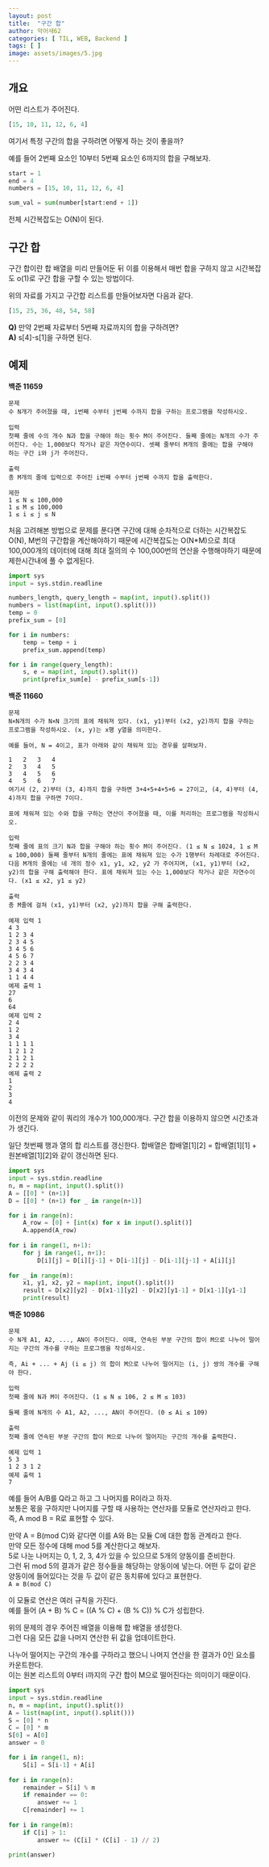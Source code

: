 ```yaml
---
layout: post
title:  "구간 합"
author: 악어새62
categories: [ TIL, WEB, Backend ]
tags: [ ]
image: assets/images/5.jpg
---
```

## 개요

어떤 리스트가 주어진다.  
```py
[15, 10, 11, 12, 6, 4]
```
여기서 특정 구간의 합을 구하려면 어떻게 하는 것이 좋을까?

예를 들어 2번째 요소인 10부터 5번째 요소인 6까지의 합을 구해보자.
```py
start = 1
end = 4
numbers = [15, 10, 11, 12, 6, 4]

sum_val = sum(number[start:end + 1])
```
전체 시간복잡도는 O(N)이 된다.

## 구간 합

구간 합이란 합 배열을 미리 만들어둔 뒤 이를 이용해서 매번 합을 구하지 않고 시간복잡도 o(1)로 구간 합을 구할 수 있는 방법이다.

위의 자료를 가지고 구간합 리스트를 만들어보자면 다음과 같다.
```py
[15, 25, 36, 48, 54, 58]
```
**Q)** 만약 2번째 자료부터 5번째 자료까지의 합을 구하려면?  
**A)** s[4]-s[1]을 구하면 된다.

## 예제

**백준 11659**
```
문제
수 N개가 주어졌을 때, i번째 수부터 j번째 수까지 합을 구하는 프로그램을 작성하시오.

입력
첫째 줄에 수의 개수 N과 합을 구해야 하는 횟수 M이 주어진다. 둘째 줄에는 N개의 수가 주어진다. 수는 1,000보다 작거나 같은 자연수이다. 셋째 줄부터 M개의 줄에는 합을 구해야 하는 구간 i와 j가 주어진다.

출력
총 M개의 줄에 입력으로 주어진 i번째 수부터 j번째 수까지 합을 출력한다.

제한
1 ≤ N ≤ 100,000
1 ≤ M ≤ 100,000
1 ≤ i ≤ j ≤ N
```

처음 고려해본 방법으로 문제를 푼다면 구간에 대해 순차적으로 더하는 시간복잡도 O(N), M번의 구간합을 계산해야하기 때문에 시간복잡도는 O(N*M)으로
최대 100,000개의 데이터에 대해 최대 질의의 수 100,000번의 연산을 수행해야하기 때문에 제한시간내에 풀 수 없게된다.

```py
import sys
input = sys.stdin.readline

numbers_length, query_length = map(int, input().split())
numbers = list(map(int, input().split()))
temp = 0
prefix_sum = [0]

for i in numbers:
    temp = temp + i
    prefix_sum.append(temp)

for i in range(query_length):
    s, e = map(int, input().split())
    print(prefix_sum[e] - prefix_sum[s-1])

```

**백준 11660**

```
문제
N×N개의 수가 N×N 크기의 표에 채워져 있다. (x1, y1)부터 (x2, y2)까지 합을 구하는 프로그램을 작성하시오. (x, y)는 x행 y열을 의미한다.

예를 들어, N = 4이고, 표가 아래와 같이 채워져 있는 경우를 살펴보자.

1	2	3	4
2	3	4	5
3	4	5	6
4	5	6	7
여기서 (2, 2)부터 (3, 4)까지 합을 구하면 3+4+5+4+5+6 = 27이고, (4, 4)부터 (4, 4)까지 합을 구하면 7이다.

표에 채워져 있는 수와 합을 구하는 연산이 주어졌을 때, 이를 처리하는 프로그램을 작성하시오.

입력
첫째 줄에 표의 크기 N과 합을 구해야 하는 횟수 M이 주어진다. (1 ≤ N ≤ 1024, 1 ≤ M ≤ 100,000) 둘째 줄부터 N개의 줄에는 표에 채워져 있는 수가 1행부터 차례대로 주어진다. 다음 M개의 줄에는 네 개의 정수 x1, y1, x2, y2 가 주어지며, (x1, y1)부터 (x2, y2)의 합을 구해 출력해야 한다. 표에 채워져 있는 수는 1,000보다 작거나 같은 자연수이다. (x1 ≤ x2, y1 ≤ y2)

출력
총 M줄에 걸쳐 (x1, y1)부터 (x2, y2)까지 합을 구해 출력한다.

예제 입력 1 
4 3
1 2 3 4
2 3 4 5
3 4 5 6
4 5 6 7
2 2 3 4
3 4 3 4
1 1 4 4
예제 출력 1 
27
6
64
예제 입력 2 
2 4
1 2
3 4
1 1 1 1
1 2 1 2
2 1 2 1
2 2 2 2
예제 출력 2 
1
2
3
4
```

이전의 문제와 같이 쿼리의 개수가 100,000개다. 구간 합을 이용하지 않으면 시간초과가 생긴다.

일단 첫번째 행과 열의 합 리스트를 갱신한다. 
합배열은 합배열[1][2] = 합배열[1][1] + 원본배열[1][2]와 같이 갱신하면 된다.
```py
import sys
input = sys.stdin.readline
n, m = map(int, input().split())
A = [[0] * (n+1)]
D = [[0] * (n+1) for _ in range(n+1)]

for i in range(n):
    A_row = [0] + [int(x) for x in input().split()]
    A.append(A_row)
    
for i in range(1, n+1):
    for j in range(1, n+1):
        D[i][j] = D[i][j-1] + D[i-1][j] - D[i-1][j-1] + A[i][j]
        
for _ in range(m):
    x1, y1, x2, y2 = map(int, input().split())
    result = D[x2][y2] - D[x1-1][y2] - D[x2][y1-1] + D[x1-1][y1-1]
    print(result)
```

**백준 10986**
```
문제
수 N개 A1, A2, ..., AN이 주어진다. 이때, 연속된 부분 구간의 합이 M으로 나누어 떨어지는 구간의 개수를 구하는 프로그램을 작성하시오.

즉, Ai + ... + Aj (i ≤ j) 의 합이 M으로 나누어 떨어지는 (i, j) 쌍의 개수를 구해야 한다.

입력
첫째 줄에 N과 M이 주어진다. (1 ≤ N ≤ 106, 2 ≤ M ≤ 103)

둘째 줄에 N개의 수 A1, A2, ..., AN이 주어진다. (0 ≤ Ai ≤ 109)

출력
첫째 줄에 연속된 부분 구간의 합이 M으로 나누어 떨어지는 구간의 개수를 출력한다.

예제 입력 1 
5 3
1 2 3 1 2
예제 출력 1 
7
```

예를 들어 A/B를 Q라고 하고 그 나머지를 R이라고 하자.  
보통은 몫을 구하지만 나머지를 구할 때 사용하는 연산자를 모듈로 연산자라고 한다.  
즉, A mod B = R로 표현할 수 있다.

만약 A = B(mod C)와 같다면 이를 A와 B는 모듈 C에 대한 합동 관계라고 한다.  
만약 모든 정수에 대해 mod 5를 계산한다고 해보자.  
5로 나눈 나머지는 0, 1, 2, 3, 4가 있을 수 있으므로 5개의 양동이를 준비한다.  
그런 뒤 mod 5의 결과가 같은 정수들을 해당하는 양동이에 넣는다.
어떤 두 값이 같은 양동이에 들어있다는 것을 두 값이 같은 동치류에 있다고 표현한다.  
`A ≡ B(mod C)`  

이 모듈로 연산은 여러 규칙을 가진다.  
예를 들어
(A + B) % C = ((A % C) + (B % C)) % C가 성립한다.

위의 문제의 경우 주어진 배열을 이용해 합 배열을 생성한다.  
그런 다음 모든 값을 나머지 연산한 뒤 값을 업데이트한다.  

나누어 떨어지는 구간의 개수를 구하라고 했으니 나머지 연산을 한 결과가 0인 요소를 카운트한다.  
이는 원본 리스트의 0부터 i까지의 구간 합이 M으로 떨어진다는 의미이기 때문이다.  

```py
import sys
input = sys.stdin.readline
n, m = map(int, input().split())
A = list(map(int, input().split()))
S = [0] * n
C = [0] * m
S[0] = A[0]
answer = 0

for i in range(1, n):
    S[i] = S[i-1] + A[i]
    
for i in range(n):
    remainder = S[i] % m
    if remainder == 0:
        answer += 1
    C[remainder] += 1
    
for i in range(m):
    if C[i] > 1:
        answer += (C[i] * (C[i] - 1) // 2)
        
print(answer)
```